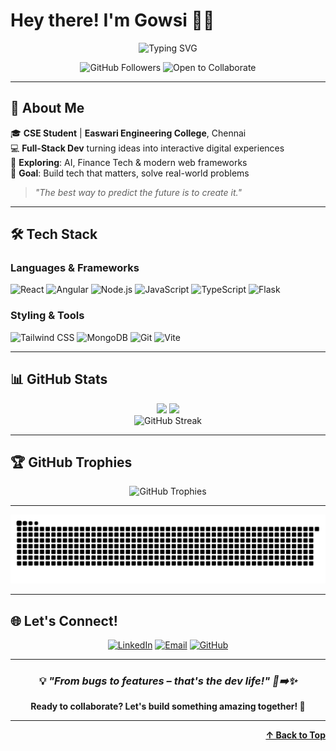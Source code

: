 # Hey there! I'm Gowsi 👩‍💻
<div align="center">
  <img src="https://readme-typing-svg.herokuapp.com?font=Fira+Code&pause=1000&color=FF6B9D&center=true&vCenter=true&width=500&lines=Full-Stack+Developer;React+%26+Angular+Enthusiast;AI+%26+Finance+Tech+Explorer;Turning+Ideas+into+Real+Solutions;Problem+Solver" alt="Typing SVG" />
</div>

<p align="center">
  <img src="https://img.shields.io/github/followers/GowsiSM?label=Followers&style=for-the-badge&color=FF6B9D" alt="GitHub Followers" />
  <img src="https://img.shields.io/badge/Open%20to-Collaborate-brightgreen?style=for-the-badge" alt="Open to Collaborate" />
</p>

---

## 🚀 About Me

🎓 **CSE Student** | **Easwari Engineering College**, Chennai  
💻 **Full-Stack Dev** turning ideas into interactive digital experiences  
🌱 **Exploring**: AI, Finance Tech & modern web frameworks  
🎯 **Goal**: Build tech that matters, solve real-world problems  

> *"The best way to predict the future is to create it."*

---

## 🛠️ Tech Stack

### Languages & Frameworks
![React](https://img.shields.io/badge/React-20232A?style=for-the-badge&logo=react&logoColor=61DAFB)
![Angular](https://img.shields.io/badge/Angular-DD0031?style=for-the-badge&logo=angular&logoColor=white)
![Node.js](https://img.shields.io/badge/Node.js-43853D?style=for-the-badge&logo=node.js&logoColor=white)
![JavaScript](https://img.shields.io/badge/JavaScript-F7DF1E?style=for-the-badge&logo=javascript&logoColor=black)
![TypeScript](https://img.shields.io/badge/TypeScript-007ACC?style=for-the-badge&logo=typescript&logoColor=white)
![Flask](https://img.shields.io/badge/Flask-000000?style=for-the-badge&logo=flask&logoColor=white)

### Styling & Tools
![Tailwind CSS](https://img.shields.io/badge/Tailwind_CSS-38B2AC?style=for-the-badge&logo=tailwind-css&logoColor=white)
![MongoDB](https://img.shields.io/badge/MongoDB-4EA94B?style=for-the-badge&logo=mongodb&logoColor=white)
![Git](https://img.shields.io/badge/Git-F05032?style=for-the-badge&logo=git&logoColor=white)
![Vite](https://img.shields.io/badge/Vite-646CFF?style=for-the-badge&logo=vite&logoColor=white)

---

## 📊 GitHub Stats

<div align="center">
  <img height="180em" src="https://github-readme-stats.vercel.app/api?username=GowsiSM&show_icons=true&theme=radical&include_all_commits=true&count_private=true"/>
  <img height="180em" src="https://github-readme-stats.vercel.app/api/top-langs/?username=GowsiSM&layout=compact&langs_count=8&theme=radical"/>
</div>

<div align="center">
  <img src="https://nirzak-streak-stats.vercel.app/?user=GowsiSM&theme=radical&hide_border=false" alt="GitHub Streak" />
</div>

---

## 🏆 GitHub Trophies

<p align="center">
  <img src="https://github-profile-trophy.vercel.app/?username=GowsiSM&theme=radical&no-frame=false&no-bg=true&margin-w=4" alt="GitHub Trophies" />
</p>

---

<div align="center">
  <img src="https://raw.githubusercontent.com/GowsiSM/GowsiSM/output/github-snake-dark.svg" alt="Snake animation" />
</div>

---

## 🌐 Let's Connect!

<div align="center">
  
[![LinkedIn](https://img.shields.io/badge/LinkedIn-0077B5?style=for-the-badge&logo=linkedin&logoColor=white)](https://www.linkedin.com/in/gowsi-s-m/)
[![Email](https://img.shields.io/badge/Email-D14836?style=for-the-badge&logo=gmail&logoColor=white)](mailto:gowsisubbian@gmail.com)
[![GitHub](https://img.shields.io/badge/GitHub-100000?style=for-the-badge&logo=github&logoColor=white)](https://github.com/GowsiSM)

</div>

---

<div align="center">
  
### 💡 *"From bugs to features – that's the dev life!" 🐛➡️✨* 

**Ready to collaborate? Let's build something amazing together! 🚀**

</div>

---

<div align="right">
  <b><a href="#hey-there-im-gowsi-">↑ Back to Top</a></b>
</div>
